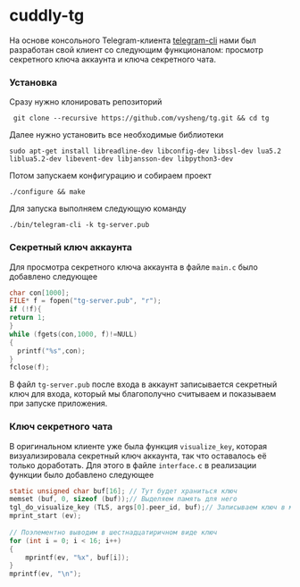 # cuddly-tg
На основе консольного Telegram-клиента [telegram-cli](https://github.com/vysheng/tg) нами был разработан свой клиент со следующим функционалом: просмотр секретного ключа аккаунта и ключа секретного чата.
### Установка
Сразу нужно клонировать репозиторий

     git clone --recursive https://github.com/vysheng/tg.git && cd tg


Далее нужно установить все необходимые библиотеки 

    sudo apt-get install libreadline-dev libconfig-dev libssl-dev lua5.2 liblua5.2-dev libevent-dev libjansson-dev libpython3-dev

Потом запускаем конфигурацию и собираем проект

    ./configure && make
    
Для запуска выполняем следующую команду

    ./bin/telegram-cli -k tg-server.pub
    
### Секретный ключ аккаунта
Для просмотра секретного ключа аккаунта в файле `main.c` было добавлено следующее
```C
char con[1000];
FILE* f = fopen("tg-server.pub", "r");
if (!f){
return 1;
}
while (fgets(con,1000, f)!=NULL)
{
  printf("%s",con); 
}
fclose(f);

```
В файл `tg-server.pub` после входа в аккаунт записывается секретный ключ для входа, который мы благополучно считываем и показываем при запуске приложения.

### Ключ секретного чата
В оригинальном клиенте уже была функция `visualize_key`, которая визуализировала секретный ключ аккаунта, так что оставалось её только доработать. Для этого в файле `interface.c` в реализации функции было добавлено следующее

```C
static unsigned char buf[16]; // Тут будет храниться ключ
memset (buf, 0, sizeof (buf));// Выделяем память для него
tgl_do_visualize_key (TLS, args[0].peer_id, buf);// Записываем ключ в массив 
mprint_start (ev);
  
// Поэлементно выводим в шестнадцатиричном виде ключ
for (int i = 0; i < 16; i++)
{
    mprintf(ev, "%x", buf[i]);
}
mprintf(ev, "\n");
```

